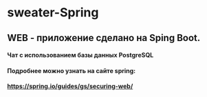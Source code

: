 # sweater-Spring
## WEB - приложение сделано на Sping Boot.
#### Чат с использованием базы данных PostgreSQL
#### Подробнее можно узнать на сaйте spring:
#### https://spring.io/guides/gs/securing-web/


